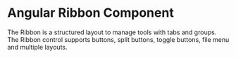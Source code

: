 # Angular Ribbon Component

The Ribbon is a structured layout to manage tools with tabs and groups. The Ribbon control supports buttons, split buttons, toggle buttons, file menu and multiple layouts.

